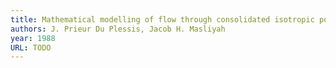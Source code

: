 ```yaml
---
title: Mathematical modelling of flow through consolidated isotropic porous media
authors: J. Prieur Du Plessis, Jacob H. Masliyah
year: 1988
URL: TODO
---
```


